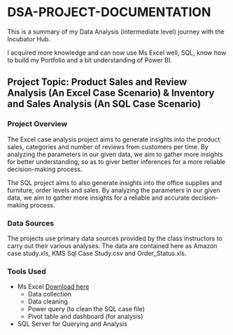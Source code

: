 # DSA-PROJECT-DOCUMENTATION

This is a summary of my Data Analysis (intermediate level) journey with the Incubator Hub. 

I acquired more knowledge and can now use Ms Excel well, SQL, know how to build my Portfolio and a bit understanding of Power BI.


## Project Topic:  Product Sales and Review Analysis (An Excel Case Scenario) & Inventory and Sales Analysis (An SQL Case Scenario)

### Project Overview

The Excel case analysis project aims to generate insights into the product sales, categories and number of reviews from customers per time. By analyzing the parameters in our given data, we aim to gather more insights for better understanding, so as to giver better inferences for a more reliable decision-making process.

The SQL project aims to also generate insights into the office supplies and furniture, order levels and sales. By analyzing the parameters in our given data, we aim to gather more insights for a reliable and accurate decision-making process.

### Data Sources
The projects use primary data sources provided by the class instructors to carry out their various analyses. The data are contained here as Amazon case study.xls, KMS Sql Case Study.csv and Order_Status.xls.

### Tools Used
- Ms Excel [Download here](https://www.microsoft.com)
    - Data collection
    - Data cleaning
    - Power query (to clean the SQL case file)
    - Pivot table and dashboard (for analysis)
- SQL Server for Querying and Analysis

